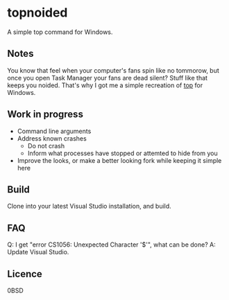 # topnoided
A simple top command for Windows.

## Notes
You know that feel when your computer's fans spin like no tommorow, but once you open Task Manager your fans are dead silent? Stuff like that keeps you noided. That's why I got me a simple recreation of [top](https://en.wikipedia.org/wiki/Top_(software)) for Windows.

## Work in progress
- Command line arguments
- Address known crashes
  - Do not crash
  - Inform what processes have stopped or attemted to hide from you
- Improve the looks, or make a better looking fork while keeping it simple here

## Build
Clone into your latest Visual Studio installation, and build.

## FAQ
Q: I get "error CS1056: Unexpected Character '$'", what can be done?
A: Update Visual Studio.

## Licence
0BSD
